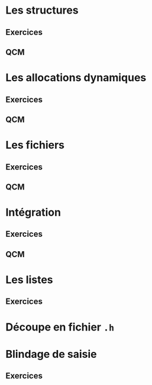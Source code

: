 # Les structures
## Exercices
## QCM


# Les allocations dynamiques
## Exercices
## QCM

# Les fichiers
## Exercices
## QCM

# Intégration
## Exercices
## QCM

# Les listes
## Exercices

# Découpe en fichier `.h`

# Blindage de saisie
## Exercices

#
